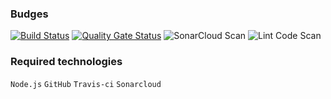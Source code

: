 

### Budges
[![Build Status](https://travis-ci.com/acalvom/test-ci.svg?branch=master)](https://travis-ci.com/acalvom/test-ci)
[![Quality Gate Status](https://sonarcloud.io/api/project_badges/measure?project=acalvom_test-ci&metric=alert_status)](https://sonarcloud.io/dashboard?id=acalvom_test-ci)
![SonarCloud Scan](https://github.com/acalvom/test-ci/workflows/SonarCloud%20Scan/badge.svg)
![Lint Code Scan](https://github.com/acalvom/test-ci/workflows/Lint%20Code%20Scan/badge.svg)
### Required technologies
`Node.js` `GitHub` `Travis-ci` `Sonarcloud` 
